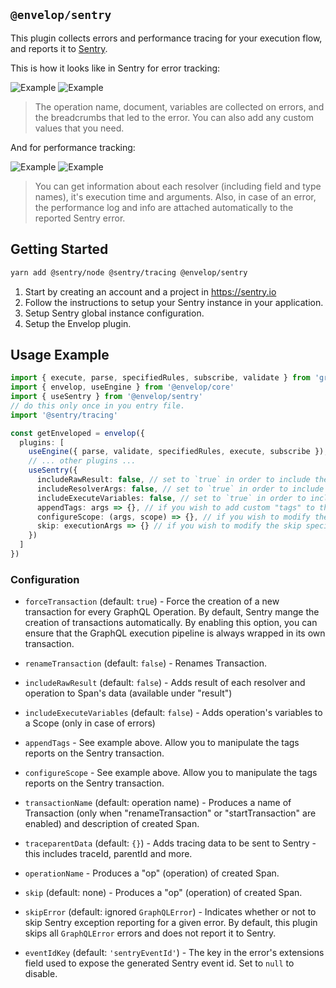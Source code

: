 ## `@envelop/sentry`

This plugin collects errors and performance tracing for your execution flow, and reports it to
[Sentry](https://sentry.io).

This is how it looks like in Sentry for error tracking:

![Example](https://raw.githubusercontent.com/graphql-hive/envelop/main/packages/plugins/sentry/error1.png)
![Example](https://raw.githubusercontent.com/graphql-hive/envelop/main/packages/plugins/sentry/error2.png)

> The operation name, document, variables are collected on errors, and the breadcrumbs that led to
> the error. You can also add any custom values that you need.

And for performance tracking:

![Example](https://raw.githubusercontent.com/graphql-hive/envelop/main/packages/plugins/sentry/perf1.png)
![Example](https://raw.githubusercontent.com/graphql-hive/envelop/main/packages/plugins/sentry/perf2.png)

> You can get information about each resolver (including field and type names), it's execution time
> and arguments. Also, in case of an error, the performance log and info are attached automatically
> to the reported Sentry error.

## Getting Started

```sh
yarn add @sentry/node @sentry/tracing @envelop/sentry
```

1. Start by creating an account and a project in https://sentry.io
2. Follow the instructions to setup your Sentry instance in your application.
3. Setup Sentry global instance configuration.
4. Setup the Envelop plugin.

## Usage Example

```ts
import { execute, parse, specifiedRules, subscribe, validate } from 'graphql'
import { envelop, useEngine } from '@envelop/core'
import { useSentry } from '@envelop/sentry'
// do this only once in you entry file.
import '@sentry/tracing'

const getEnveloped = envelop({
  plugins: [
    useEngine({ parse, validate, specifiedRules, execute, subscribe }),
    // ... other plugins ...
    useSentry({
      includeRawResult: false, // set to `true` in order to include the execution result in the metadata collected
      includeResolverArgs: false, // set to `true` in order to include the args passed to resolvers
      includeExecuteVariables: false, // set to `true` in order to include the operation variables values
      appendTags: args => {}, // if you wish to add custom "tags" to the Sentry transaction created per operation
      configureScope: (args, scope) => {}, // if you wish to modify the Sentry scope
      skip: executionArgs => {} // if you wish to modify the skip specific operations
    })
  ]
})
```

### Configuration

- `forceTransaction` (default: `true`) - Force the creation of a new transaction for every GraphQL
  Operation. By default, Sentry mange the creation of transactions automatically. By enabling this
  option, you can ensure that the GraphQL execution pipeline is always wrapped in its own
  transaction.

- `renameTransaction` (default: `false`) - Renames Transaction.
- `includeRawResult` (default: `false`) - Adds result of each resolver and operation to Span's data
  (available under "result")
- `includeExecuteVariables` (default: `false`) - Adds operation's variables to a Scope (only in case
  of errors)
- `appendTags` - See example above. Allow you to manipulate the tags reports on the Sentry
  transaction.
- `configureScope` - See example above. Allow you to manipulate the tags reports on the Sentry
  transaction.
- `transactionName` (default: operation name) - Produces a name of Transaction (only when
  "renameTransaction" or "startTransaction" are enabled) and description of created Span.
- `traceparentData` (default: `{}`) - Adds tracing data to be sent to Sentry - this includes
  traceId, parentId and more.
- `operationName` - Produces a "op" (operation) of created Span.
- `skip` (default: none) - Produces a "op" (operation) of created Span.
- `skipError` (default: ignored `GraphQLError`) - Indicates whether or not to skip Sentry exception
  reporting for a given error. By default, this plugin skips all `GraphQLError` errors and does not
  report it to Sentry.
- `eventIdKey` (default: `'sentryEventId'`) - The key in the error's extensions field used to expose
  the generated Sentry event id. Set to `null` to disable.
